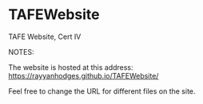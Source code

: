 # TAFEWebsite
TAFE Website, Cert IV


NOTES:

The website is hosted at this address:
https://rayyanhodges.github.io/TAFEWebsite/

Feel free to change the URL for different files on the site.


